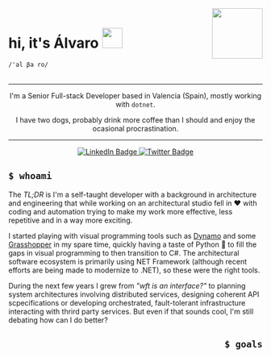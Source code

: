 <div id="header" align="center">
  <img align="right" src="https://images.weserv.nl/?url=avatars.githubusercontent.com/u/12413808?h=100&w=100&fit=cover&mask=circle&maxage=7d" width="100"/>
</div>

<div align="left">
  <h1 align="left">hi, it's Álvaro <img src="https://media.giphy.com/media/hvRJCLFzcasrR4ia7z/giphy.gif" width="40"></h1>
  <code >/'al βa ro/</code>
</div>
</br>

<hr>
<div align="center">
  <p>I'm a Senior Full-stack Developer based in Valencia (Spain), mostly working with <code>dotnet</code>.</p>
  <p>I have two dogs, probably drink more coffee than I should and enjoy the ocasional procrastination.</p>
</div>
<hr>
<div id="badges" align="center">
  <a href="https://www.linkedin.com/in/alvaro-ortega-pickmans">
    <img src="https://img.shields.io/badge/LinkedIn-blue?style=for-the-badge&logo=linkedin&logoColor=white" alt="LinkedIn Badge"/>
  </a>
  <a href="https://twitter.com/alvpickmans">
    <img src="https://img.shields.io/badge/Twitter-blue?style=for-the-badge&logo=twitter&logoColor=white" alt="Twitter Badge"/>
  </a>
</div>


## `$ whoami`

The _TL;DR_ is I'm a self-taught developer with a background in architecture and engineering that while working on an architectural studio fell in ❤️ with coding and automation trying to make my work more effective, less repetitive and in a way more exciting.

I started playing with visual programming tools such as [Dynamo](https://dynamobim.org/) and some [Grasshopper](https://grasshopper.app/) in my spare time, quickly having a taste of Python 🐍 to fill the gaps in visual programming to then transition to C#. The architectural software ecosystem is primarily using NET Framework (although recent efforts are being made to modernize to .NET), so these were the right tools. 

During the next few years I grew from _"wft is an interface?"_ to planning system architectures involving distributed services, designing coherent API scpecifications or developing orchestrated, fault-tolerant  infrastructure interacting with thrird party services. But even if that sounds cool, I'm still debating how can I do better?

<h2 align="right"><code>$ goals</code></h2>
